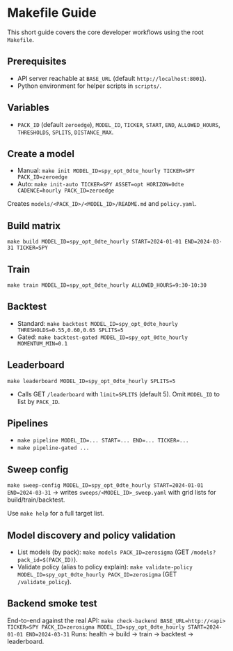 # Makefile Guide

This short guide covers the core developer workflows using the root `Makefile`.

## Prerequisites
- API server reachable at `BASE_URL` (default `http://localhost:8001`).
- Python environment for helper scripts in `scripts/`.

## Variables
- `PACK_ID` (default `zeroedge`), `MODEL_ID`, `TICKER`, `START`, `END`, `ALLOWED_HOURS`, `THRESHOLDS`, `SPLITS`, `DISTANCE_MAX`.

## Create a model
- Manual: `make init MODEL_ID=spy_opt_0dte_hourly TICKER=SPY PACK_ID=zeroedge`
- Auto: `make init-auto TICKER=SPY ASSET=opt HORIZON=0dte CADENCE=hourly PACK_ID=zeroedge`

Creates `models/<PACK_ID>/<MODEL_ID>/README.md` and `policy.yaml`.

## Build matrix
`make build MODEL_ID=spy_opt_0dte_hourly START=2024-01-01 END=2024-03-31 TICKER=SPY`

## Train
`make train MODEL_ID=spy_opt_0dte_hourly ALLOWED_HOURS=9:30-10:30`

## Backtest
- Standard: `make backtest MODEL_ID=spy_opt_0dte_hourly THRESHOLDS=0.55,0.60,0.65 SPLITS=5`
- Gated: `make backtest-gated MODEL_ID=spy_opt_0dte_hourly MOMENTUM_MIN=0.1`

## Leaderboard
`make leaderboard MODEL_ID=spy_opt_0dte_hourly SPLITS=5`
- Calls GET `/leaderboard` with `limit=SPLITS` (default 5). Omit `MODEL_ID` to list by `PACK_ID`.

## Pipelines
- `make pipeline MODEL_ID=... START=... END=... TICKER=...`
- `make pipeline-gated ...`

## Sweep config
`make sweep-config MODEL_ID=spy_opt_0dte_hourly START=2024-01-01 END=2024-03-31`
→ writes `sweeps/<MODEL_ID>_sweep.yaml` with grid lists for build/train/backtest.

Use `make help` for a full target list.

## Model discovery and policy validation
- List models (by pack): `make models PACK_ID=zerosigma` (GET `/models?pack_id=$(PACK_ID)`).
- Validate policy (alias to policy explain): `make validate-policy MODEL_ID=spy_opt_0dte_hourly PACK_ID=zerosigma` (GET `/validate_policy`).

## Backend smoke test
End-to-end against the real API:
`make check-backend BASE_URL=http://<api> TICKER=SPY PACK_ID=zerosigma MODEL_ID=spy_opt_0dte_hourly START=2024-01-01 END=2024-03-31`
Runs: health → build → train → backtest → leaderboard.
